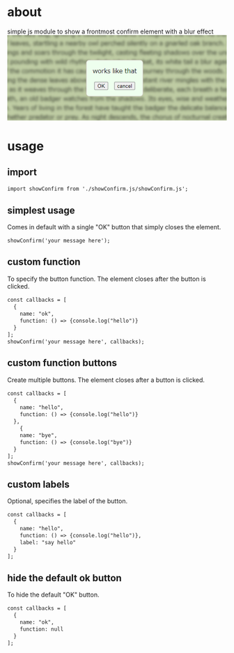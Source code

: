 # about
simple js module to show a frontmost confirm element with a blur effect
![](./images/screenshot.png)


# usage
## import
```
import showConfirm from './showConfirm.js/showConfirm.js';
```

## simplest usage
Comes in default with a single "OK" button that simply closes the element.
```
showConfirm('your message here');
```

## custom function
To specify the button function.
The element closes after the button is clicked.
```
const callbacks = [
  {
    name: "ok",
    function: () => {console.log("hello")}
  }
];
showConfirm('your message here', callbacks);
```

## custom function buttons
Create multiple buttons.
The element closes after a button is clicked.
```
const callbacks = [
  {
    name: "hello",
    function: () => {console.log("hello")}
  },
    {
    name: "bye",
    function: () => {console.log("bye")}
  }
];
showConfirm('your message here', callbacks);
```

## custom labels
Optional, specifies the label of the button.
```
const callbacks = [
  {
    name: "hello",
    function: () => {console.log("hello")},
    label: "say hello"
  }
];
```

## hide the default ok button
To hide the default "OK" button.
```
const callbacks = [
  {
    name: "ok",
    function: null
  }
];
```